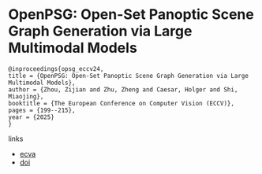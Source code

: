 # OpenPSG: Open-Set Panoptic Scene Graph Generation via Large Multimodal Models

```
@inproceedings{opsg_eccv24,
title = {OpenPSG: Open-Set Panoptic Scene Graph Generation via Large Multimodal Models},
author = {Zhou, Zijian and Zhu, Zheng and Caesar, Holger and Shi, Miaojing},
booktitle = {The European Conference on Computer Vision (ECCV)},
pages = {199--215},
year = {2025}
}
```

links
- [ecva](https://www.ecva.net/papers/eccv_2024/papers_ECCV/html/1552_ECCV_2024_paper.php)
- [doi](https://link.springer.com/chapter/10.1007/978-3-031-72684-2_12)
